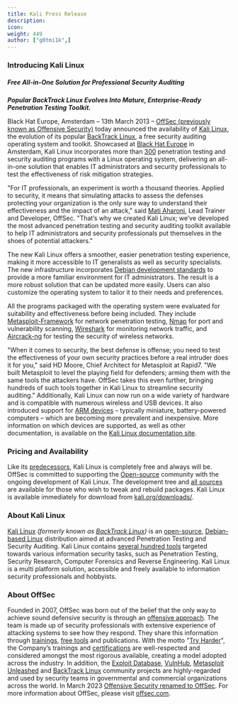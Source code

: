 ```yaml
---
title: Kali Press Release
description:
icon:
weight: 449
author: ["g0tmi1k",]
---
```


### Introducing Kali Linux

##### Free All-in-One Solution for Professional Security Auditing

**_Popular BackTrack Linux Evolves Into Mature, Enterprise-Ready Penetration Testing Toolkit._**

Black Hat Europe, Amsterdam – 13th March 2013 – [OffSec (previously known as Offensive Security)](https://www.offsec.com/) today announced the availability of [Kali Linux](https://www.offsec.com/kali-linux/kali-linux-released/), the evolution of its popular [BackTrack Linux](https://www.backtrack-linux.org/), a free security auditing operating system and toolkit. Showcased at [Black Hat Europe](https://www.blackhat.com/eu-13/) in Amsterdam, Kali Linux incorporates more than [300](/docs/policy/kali-linux-relationship-with-debian/) penetration testing and security auditing programs with a Linux operating system, delivering an all-in-one solution that enables IT administrators and security professionals to test the effectiveness of risk mitigation strategies.

"For IT professionals, an experiment is worth a thousand theories. Applied to security, it means that simulating attacks to assess the defenses protecting your organization is the only sure way to understand their effectiveness and the impact of an attack," said [Mati Aharoni](/about-us/), Lead Trainer and Developer, OffSec. "That’s why we created Kali Linux; we’ve developed the most advanced penetration testing and security auditing toolkit available to help IT administrators and security professionals put themselves in the shoes of potential attackers."

The new Kali Linux offers a smoother, easier penetration testing experience, making it more accessible to IT generalists as well as security specialists. The new infrastructure incorporates [Debian development standards](/docs/policy/kali-linux-relationship-with-debian/) to provide a more familiar environment for IT administrators. The result is a more robust solution that can be updated more easily. Users can also customize the operating system to tailor it to their needs and preferences.

All the programs packaged with the operating system were evaluated for suitability and effectiveness before being included. They include [Metasploit-Framework](/tools/metasploit-framework/) for network penetration testing, [Nmap](/tools/nmap/) for port and vulnerability scanning, [Wireshark](/tools/wireshark/) for monitoring network traffic, and [Aircrack-ng](/tools/aircrack-ng/) for testing the security of wireless networks.

"When it comes to security, the best defense is offense; you need to test the effectiveness of your own security practices before a real intruder does it for you," said HD Moore, Chief Architect for Metasploit at Rapid7. "We built Metasploit to level the playing field for defenders; arming them with the same tools the attackers have. OffSec takes this even further, bringing hundreds of such tools together in Kali Linux to streamline security auditing." Additionally, Kali Linux can now run on a wide variety of hardware and is compatible with numerous wireless and USB devices. It also introduced support for [ARM devices](/docs/arm/) – typically miniature, battery-powered computers – which are becoming more prevalent and inexpensive. More information on which devices are supported, as well as other documentation, is available on the [Kali Linux documentation site](/docs/).

### Pricing and Availability

Like its [predecessors](/docs/introduction/kali-linux-history/), Kali Linux is completely free and always will be. OffSec is committed to supporting the [Open-source](/docs/policy/kali-linux-open-source-policy/) community with the ongoing development of Kali Linux. The development tree and [all sources](https://gitlab.com/kalilinux) are available for those who wish to tweak and rebuild packages. Kali Linux is available immediately for download from [kali.org/downloads/](/get-kali/).

### About Kali Linux

<!-- From "What Is Kali Linux" -->
[Kali Linux](/) _(formerly known as [BackTrack Linux](https://www.backtrack-linux.org/))_ is an [open-source](/docs/policy/kali-linux-open-source-policy/), [Debian-based Linux](/docs/policy/kali-linux-relationship-with-debian/) distribution aimed at advanced Penetration Testing and Security Auditing. Kali Linux contains [several hundred tools](/docs/policy/penetration-testing-tools-policy/) targeted towards various information security tasks, such as Penetration Testing, Security Research, Computer Forensics and Reverse Engineering. Kali Linux is a multi platform solution, accessible and freely available to information security professionals and hobbyists.

### About OffSec

Founded in 2007, OffSec was born out of the belief that the only way to achieve sound defensive security is through an [offensive approach](https://www.offsec.com/penetration-testing/). The team is made up of security professionals with extensive experience of attacking systems to see how they respond. They share this information through [trainings](https://www.offsec.com/courses-and-certifications/), [free tools](https://www.offsec.com/community-projects/) and publications. With the motto "[Try Harder](https://www.offsec.com/offsec/say-try-harder/)", the Company’s trainings and [certifications](https://www.offsec.com/courses-and-certifications/) are well-respected and considered amongst the most rigorous available, creating a model adopted across the industry. In addition, the [Exploit Database](https://www.exploit-db.com/), [VulnHub](https://www.vulnhub.com/), [Metasploit Unleashed](https://www.offsec.com/metasploit-unleashed/) and [BackTrack Linux](https://www.backtrack-linux.org/) community projects are highly-regarded and used by security teams in governmental and commercial organizations across the world. In March 2023 [Offensive Security renamed to OffSec](https://www.offsec.com/offsec/experience-the-refreshed-offsec/). For more information about OffSec, please visit [offsec.com](https://www.offsec.com/).
